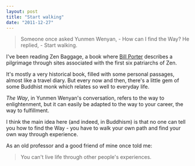 ```yaml
---
layout: post
title: "Start walking"
date: "2011-12-27"
---
```


> Someone once asked Yunmen Wenyan, - How can I find the Way? He replied, - Start walking.

I've been reading Zen Baggage, a book where [Bill Porter](https://en.wikipedia.org/wiki/Red_Pine_%28author%29) describes a pilgrimage through sites associated with the first six patriarchs of Zen.

It's mostly a very historical book, filled with some personal passages, almost like a travel diary. But every now and then, there's a little gem of some Buddhist monk which relates so well to everyday life.

_The Way_, in Yunmen Wenyan's conversation, refers to the way to enlightenment, but it can easily be adapted to the way to your career, the way to fulfillment.

I think the main idea here (and indeed, in Buddhism) is that no one can tell you how to find the Way - you have to walk your own path and find your own way through experience.

As an old professor and a good friend of mine once told me:

> You can't live life through other people's experiences.
